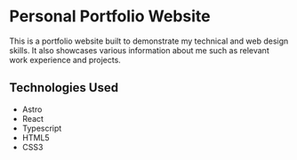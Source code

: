 # Personal Portfolio Website

This is a portfolio website built to demonstrate my technical and web design skills. It also showcases various information about me such as relevant work experience and projects.

## Technologies Used

* Astro
* React
* Typescript
* HTML5
* CSS3